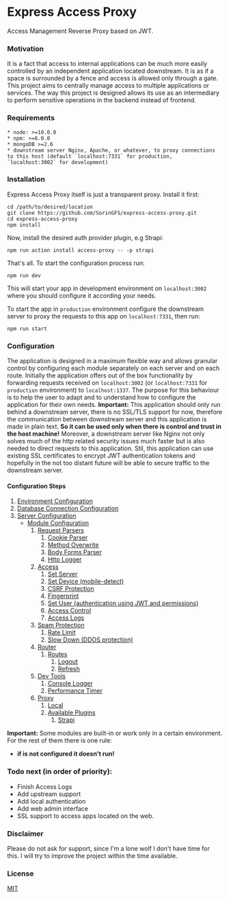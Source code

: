 # Express Access Proxy

Access Management Reverse Proxy based on JWT.

### Motivation

It is a fact that access to internal applications can be much more easily controlled by an independent application located downstream. It is as if a space is surrounded by a fence and access is allowed only through a gate. This project aims to centrally manage access to multiple applications or services. The way this project is designed allows its use as an intermediary to perform sensitive operations in the backend instead of frontend.

### Requirements

    * node: >=10.0.0
    * npm: >=6.0.0
    * mongoDB >=2.6
    * downstream server Nginx, Apache, or whatever, to proxy connections to this host (default `localhost:7331` for production, `localhost:3002` for development)

### Installation

Express Access Proxy itself is just a transparent proxy. Install it first:

```shell
cd /path/to/desired/location
git clone https://github.com/SorinGFS/express-access-proxy.git 
cd express-access-proxy
npm install
```

Now, install the desired auth provider plugin, e.g Strapi:

```shell
npm run action install access-proxy -- -p strapi
```

That's all. To start the configuration process run:

```shell
npm run dev
```

This will start your app in development environment on `localhost:3002` where you should configure it according your needs.

To start the app in `production` environment configure the downstream server to proxy the requests to this app on `localhost:7331`, then run:

```shell
npm run start
```

### Configuration

The application is designed in a maximum flexible way and allows granular control by configuring each module separately on each server and on each route. Initially the application offers out of the box functionality by forwarding requests received on `localhost:3002` (or `localhost:7331` for `production` environment) to `localhost:1337`. The purpose for this behaviour is to help the user to adapt and to understand how to configure the application for their own needs. 
**Important:** This application should only run behind a downstream server, there is no SSL/TLS support for now, therefore the communication between downstream server and this application is made in plain text. **So it can be used only when there is control and trust in the host machine!** Moreover, a downstream server like Nginx not only solves much of the http related security issues much faster but is also needed to direct requests to this application. Stil, this application can use existing SSL certificates to encrypt JWT authentication tokens and hopefully in the not too distant future will be able to secure traffic to the downstream server.

#### Configuration Steps

1. [Environment Configuration](config/env)
1. [Database Connection Configuration](config/connections)
1. [Server Configuration](config/servers)
    - [Module Configuration](middlewares)
        1. [Request Parsers](middlewares/request-parsers)
            1. [Cookie Parser](middlewares/request-parsers/cookie-parser)
            1. [Method Overwrite](middlewares/request-parsers/method-override)
            1. [Body Forms Parser](middlewares/request-parsers/body-forms-parser)
            1. [Http Logger](middlewares/request-parsers/volleyball)
        1. [Access](middlewares/access)
            1. [Set Server](middlewares/access/set-server)
            1. [Set Device (mobile-detect)](middlewares/access/mobile-detect)
            1. [CSRF Protection](middlewares/access/csrf-protection)
            1. [Fingerprint](middlewares/access/fingerprint)
            1. [Set User (authentication using JWT and permissions)](middlewares/access/set-user)
            1. [Access Control](middlewares/access/access-control)
            1. [Access Logs](middlewares/access/access-logs)
        1. [Spam Protection](middlewares/spam-protection)
            1. [Rate Limit](middlewares/spam-protection/rate-limit)
            1. [Slow Down (DDOS protection)](middlewares/spam-protection/slow-down)
        1. [Router](router)
            1. [Routes](router/routes)
                1. [Logout](router/routes/logout)
                1. [Refresh](router/routes/refresh)
        1. [Dev Tools](middlewares/dev-tools)
            1. [Console Logger](middlewares/dev-tools/console-logger)
            1. [Performance Timer](middlewares/dev-tools/performance-timer)
        1. [Proxy](middlewares/proxy)
            1. [Local](middlewares/proxy/local)
            1. [Available Plugins](middlewares/proxy#plugins)
                1. [Strapi](https://github.com/SorinGFS/strapi-access-proxy#strapi-access-proxy)

**Important:** Some modules are built-in or work only in a certain environment. For the rest of them there is one rule:
- **if is not configured it doesn't run!**

### Todo next (in order of priority):

- Finish Access Logs
- Add upstream support
- Add local authentication
- Add web admin interface
- SSL support to access apps located on the web.

### Disclaimer

Please do not ask for support, since I'm a lone wolf I don't have time for this. I will try to improve the project within the time available.

### License

[MIT](LICENSE)
